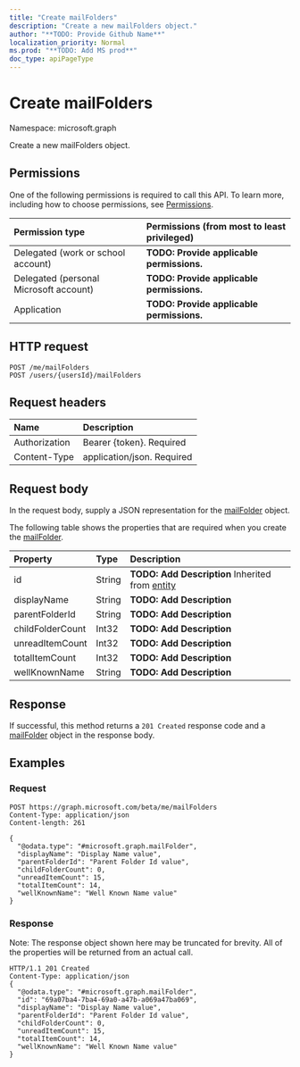 ```yaml
---
title: "Create mailFolders"
description: "Create a new mailFolders object."
author: "**TODO: Provide Github Name**"
localization_priority: Normal
ms.prod: "**TODO: Add MS prod**"
doc_type: apiPageType
---
```


# Create mailFolders

Namespace: microsoft.graph

Create a new mailFolders object.

## Permissions
One of the following permissions is required to call this API. To learn more, including how to choose permissions, see [Permissions](/concepts/permissions-reference.md).

|Permission type|Permissions (from most to least privileged)|
|:---|:---|
|Delegated (work or school account)|**TODO: Provide applicable permissions.**|
|Delegated (personal Microsoft account)|**TODO: Provide applicable permissions.**|
|Application|**TODO: Provide applicable permissions.**|

## HTTP request
<!-- {
  "blockType": "ignored"
}
-->
``` http
POST /me/mailFolders
POST /users/{usersId}/mailFolders
```

## Request headers
|Name|Description|
|:---|:---|
|Authorization|Bearer {token}. Required|
|Content-Type|application/json. Required|

## Request body
In the request body, supply a JSON representation for the [mailFolder](../resources/mailfolder.md) object.

The following table shows the properties that are required when you create the [mailFolder](../resources/mailfolder.md).

|Property|Type|Description|
|:---|:---|:---|
|id|String|**TODO: Add Description** Inherited from [entity](../resources/entity.md)|
|displayName|String|**TODO: Add Description**|
|parentFolderId|String|**TODO: Add Description**|
|childFolderCount|Int32|**TODO: Add Description**|
|unreadItemCount|Int32|**TODO: Add Description**|
|totalItemCount|Int32|**TODO: Add Description**|
|wellKnownName|String|**TODO: Add Description**|



## Response
If successful, this method returns a `201 Created` response code and a [mailFolder](../resources/mailfolder.md) object in the response body.

## Examples

### Request
<!-- {
  "blockType": "request",
  "name": "create_mailfolder_from_"
}
-->
``` http
POST https://graph.microsoft.com/beta/me/mailFolders
Content-Type: application/json
Content-length: 261

{
  "@odata.type": "#microsoft.graph.mailFolder",
  "displayName": "Display Name value",
  "parentFolderId": "Parent Folder Id value",
  "childFolderCount": 0,
  "unreadItemCount": 15,
  "totalItemCount": 14,
  "wellKnownName": "Well Known Name value"
}
```

### Response
Note: The response object shown here may be truncated for brevity. All of the properties will be returned from an actual call.
<!-- {
  "blockType": "response",
  "truncated": true,
  "@odata.type": "microsoft.graph.mailfolder"
}
-->
``` http
HTTP/1.1 201 Created
Content-Type: application/json
{
  "@odata.type": "#microsoft.graph.mailFolder",
  "id": "69a07ba4-7ba4-69a0-a47b-a069a47ba069",
  "displayName": "Display Name value",
  "parentFolderId": "Parent Folder Id value",
  "childFolderCount": 0,
  "unreadItemCount": 15,
  "totalItemCount": 14,
  "wellKnownName": "Well Known Name value"
}
```

